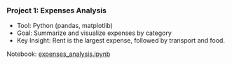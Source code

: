 ### Project 1: Expenses Analysis
- Tool: Python (pandas, matplotlib)
- Goal: Summarize and visualize expenses by category
- Key Insight: Rent is the largest expense, followed by transport and food.

Notebook: [expenses_analysis.ipynb](./expenses_analysis.ipynb)
